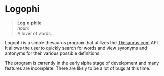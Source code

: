 # Logophi
>**Log·o·phile**  
>*noun*:  
>A lover of words.  

Logophi is a simple thesaurus program that utilizes the [Thesaurus.com](http://thesaurus.com) API. It allows the user to quickly search for words and view synonyms and antonyms for their various possible definitions.

The program is currently in the early alpha stage of development and many features are incomplete. There are likely to be a lot of bugs at this time.
